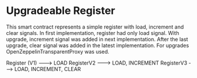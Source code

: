 # Upgradeable Register

This smart contract represents a simple register with load, increment and clear signals. In first implementation, register had only load signal. With upgrade, increment signal was added in next implementation. After the last upgrade, clear signal was added in the latest implementation. For upgrades OpenZeppelinTransparentProxy was used.

Register (V1) ---> LOAD
RegisterV2 ---> LOAD, INCREMENT
RegisterV3 ---> LOAD, INCREMENT, CLEAR
